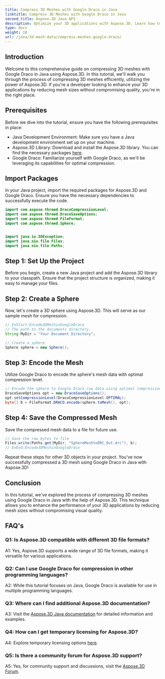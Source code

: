 ```yaml
---
title: Compress 3D Meshes with Google Draco in Java
linktitle: Compress 3D Meshes with Google Draco in Java
second_title: Aspose.3D Java API
description: Optimize your 3D applications with Aspose.3D. Learn how to compress meshes using Google Draco in Java. Follow our step-by-step guide for efficient 3D development.
type: docs
weight: 10
url: /java/3d-mesh-data/compress-meshes-google-draco/
---
```

## Introduction

Welcome to this comprehensive guide on compressing 3D meshes with Google Draco in Java using Aspose.3D. In this tutorial, we'll walk you through the process of compressing 3D meshes efficiently, utilizing the power of Aspose.3D. If you're a developer looking to enhance your 3D applications by reducing mesh sizes without compromising quality, you're in the right place.

## Prerequisites

Before we dive into the tutorial, ensure you have the following prerequisites in place:

- Java Development Environment: Make sure you have a Java development environment set up on your machine.
- Aspose.3D Library: Download and install the Aspose.3D library. You can find the necessary packages [here](https://releases.aspose.com/3d/java/).
- Google Draco: Familiarize yourself with Google Draco, as we'll be leveraging its capabilities for optimal compression.

## Import Packages

In your Java project, import the required packages for Aspose.3D and Google Draco. Ensure you have the necessary dependencies to successfully execute the code.

```java
import com.aspose.threed.DracoCompressionLevel;
import com.aspose.threed.DracoSaveOptions;
import com.aspose.threed.FileFormat;
import com.aspose.threed.Sphere;


import java.io.IOException;
import java.nio.file.Files;
import java.nio.file.Paths;
```

## Step 1: Set Up the Project

Before you begin, create a new Java project and add the Aspose.3D library to your classpath. Ensure that the project structure is organized, making it easy to manage your files.

## Step 2: Create a Sphere

Now, let's create a 3D sphere using Aspose.3D. This will serve as our sample mesh for compression.

```java
// ExStart:Encode3DMeshinGoogleDraco
// The path to the documents directory.
String MyDir = "Your Document Directory";

// Create a sphere
Sphere sphere = new Sphere();
```

## Step 3: Encode the Mesh

Utilize Google Draco to encode the sphere's mesh data with optimal compression level.

```java
// Encode the sphere to Google Draco raw data using optimal compression level.
DracoSaveOptions opt = new DracoSaveOptions();
opt.setCompressionLevel(DracoCompressionLevel.OPTIMAL);
byte[] b = FileFormat.DRACO.encode(sphere.toMesh(), opt);
```

## Step 4: Save the Compressed Mesh

Save the compressed mesh data to a file for future use.

```java
// Save the raw bytes to file
Files.write(Paths.get(MyDir, "SphereMeshtoDRC_Out.drc"), b);
// ExEnd:Encode3DMeshinGoogleDraco
```

Repeat these steps for other 3D objects in your project. You've now successfully compressed a 3D mesh using Google Draco in Java with Aspose.3D!

## Conclusion

In this tutorial, we've explored the process of compressing 3D meshes using Google Draco in Java with the help of Aspose.3D. This technique allows you to enhance the performance of your 3D applications by reducing mesh sizes without compromising visual quality.

## FAQ's

### Q1: Is Aspose.3D compatible with different 3D file formats?

A1: Yes, Aspose.3D supports a wide range of 3D file formats, making it versatile for various applications.

### Q2: Can I use Google Draco for compression in other programming languages?

A2: While this tutorial focuses on Java, Google Draco is available for use in multiple programming languages.

### Q3: Where can I find additional Aspose.3D documentation?

A3: Visit the [Aspose.3D Java documentation](https://reference.aspose.com/3d/java/) for detailed information and examples.

### Q4: How can I get temporary licensing for Aspose.3D?

A4: Explore temporary licensing options [here](https://purchase.aspose.com/temporary-license/).

### Q5: Is there a community forum for Aspose.3D support?

A5: Yes, for community support and discussions, visit the [Aspose.3D Forum](https://forum.aspose.com/c/3d/18).
